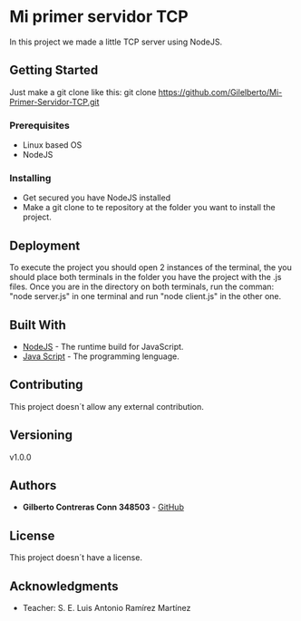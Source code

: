 # Mi primer servidor TCP

In this project we made a little TCP server using NodeJS.

## Getting Started

Just make a git clone like this: git clone https://github.com/Gilelberto/Mi-Primer-Servidor-TCP.git 

### Prerequisites

* Linux based OS
* NodeJS


### Installing

* Get secured you have NodeJS installed
* Make a git clone to te repository at the folder you want to install the project.

## Deployment

To execute the project you should open 2 instances of the terminal, the you should place both terminals in the folder you have the project with the .js files.
Once you are in the directory on both terminals, run the comman: "node server.js" in one terminal and run "node client.js" in the other one. 

## Built With

* [NodeJS](https://nodejs.org/) - The runtime build for JavaScript.
* [Java Script](https://en.wikipedia.org/wiki/JavaScript) - The programming lenguage.


## Contributing

This project doesn´t allow any external contribution.

## Versioning

v1.0.0 

## Authors

* **Gilberto Contreras Conn 348503** - [GitHub](https://github.com/Gilelberto)


## License

This project doesn´t have a license.

## Acknowledgments

* Teacher: S. E. Luis Antonio Ramírez Martínez
